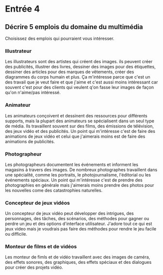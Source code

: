 # Entrée 4
## Décrire 5 emplois du domaine du multimédia
Choisissez des emplois qui pourraient vous intéresser. 

### Illustrateur 
Les illustrateurs sont des artistes qui créent des images. ils peuvent créer des publicités, illustrer des livres, dessiner des images pour des étiquettes, dessiner des articles pour des marques de vêtements, créer des diagrammes du corps humain et plus. Ça m'intéresse parce que c'est un des travail que je veut faire et que j'aime et c'est aussi moins intéressant car souvent c'est pour des clients qui veulent q'on fasse leur images de façon qu'on n'aime/pas intéressé.

### Animateur
Les animateurs conçoivent et dessinent des ressources pour différents supports, mais la plupart des animateurs se spécialisent dans un seul type de média. Ils travaillent souvent sur des films, des émissions de télévision, des jeux vidéo et des publicités. Un point qui m'intéresse c'est de faire des animations de jeux vidéo et celui que j'aimerais moins est de faire des animations de publicités.

### Photographeur
Les photographeurs documentent les événements et informent les magasins à travers des images. De nombreux photographes travaillent dans une spécialité, comme les portraits, le photojournalisme, l'éditorial ou les événements spéciaux. Un point qui m'intéresse c'est de prendre des photographies en générale mais j'aimerais moins prendre des photos pour les nouvelles come des catastrophies naturelles.

### Concepteur de jeux vidéos 
Un concepteur de jeux vidéo peut développer des intrigues, des personnages, des tâches, des scénarios, des méthodes pour gagner ou perdre un jeu et des options d'interface utilisateur. J'adore tout ce qui est jeux video mais je voudrais pas faire des méthodes pour rendre le jeu facile ou difficile.

### Monteur de films et de vidéos
Les monteur de fimls et de vidéo travaillent avec des images de caméra, des effets sonores, des graphiques, des effets spéciaux et des dialogues pour créer des projets vidéo.


